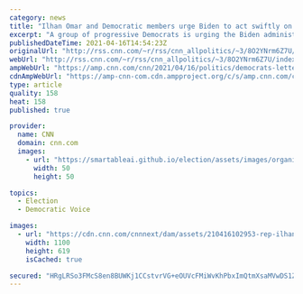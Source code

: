 ```yaml
---
category: news
title: "Ilhan Omar and Democratic members urge Biden to act swiftly on raising refugee caps: 'Lives depend on it'"
excerpt: "A group of progressive Democrats is urging the Biden administration to act quickly to raise refugee caps put in place by the former Trump administration, warning that \"lives depend on it.\"\n    \n"
publishedDateTime: 2021-04-16T14:54:23Z
originalUrl: "http://rss.cnn.com/~r/rss/cnn_allpolitics/~3/8O2YNrm6Z7U/index.html"
webUrl: "http://rss.cnn.com/~r/rss/cnn_allpolitics/~3/8O2YNrm6Z7U/index.html"
ampWebUrl: "https://amp.cnn.com/cnn/2021/04/16/politics/democrats-letter-biden-refugee-caps/index.html"
cdnAmpWebUrl: "https://amp-cnn-com.cdn.ampproject.org/c/s/amp.cnn.com/cnn/2021/04/16/politics/democrats-letter-biden-refugee-caps/index.html"
type: article
quality: 158
heat: 158
published: true

provider:
  name: CNN
  domain: cnn.com
  images:
    - url: "https://smartableai.github.io/election/assets/images/organizations/cnn.com-50x50.jpg"
      width: 50
      height: 50

topics:
  - Election
  - Democratic Voice

images:
  - url: "https://cdn.cnn.com/cnnnext/dam/assets/210416102953-rep-ilhan-omar-0311-super-tease.jpg"
    width: 1100
    height: 619
    isCached: true

secured: "HRgLRSo3FMcS8en8BUWKj1CCstvrVG+eOUVcFMiWvKhPbxImQtmXsaMVwDS1ZaneXkF6V2eWwjEs2nKkjDHKKy4hyzZF3NlXfnVppeiHxD4ifntFmunR4aomBG2uo6tAnW/19f0E3H5izBT2phQy6U4Arop721MWHYPW4l/q+QVmuLQJxlXEfSWVtII8vhr4fuOUVvaLowtJLUjSK6sebDkU5X8aVmV7VBzizt7Ni4zQjrBTMicdmNgrsxX6pBNiDMzJ3I+9SKM4t8Nbx32HUtoN55gnGZ2CJDzLA5AvFY4A5ZXF4axQTvnxzwUW6ovNrAoe27StIvIeOx0KSYubhremrzGNsovfC+CM8E6mjRc=;E5g6ZMgYC/zjZaB99LL0Rw=="
---
```


